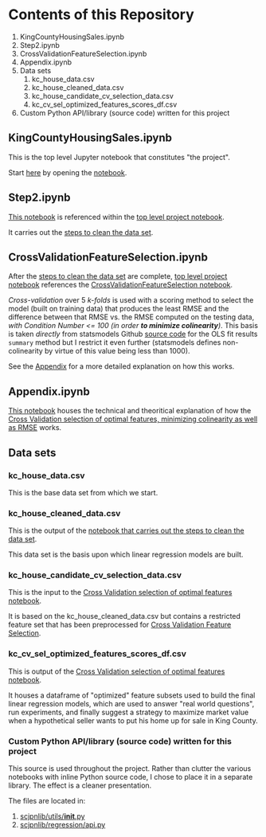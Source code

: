 # Contents of this Repository

1. KingCountyHousingSales.ipynb
2. Step2.ipynb
3. CrossValidationFeatureSelection.ipynb
4. Appendix.ipynb
5. Data sets
   1. kc_house_data.csv
   2. kc_house_cleaned_data.csv
   3. kc_house_candidate_cv_selection_data.csv
   4. kc_cv_sel_optimized_features_scores_df.csv
6. Custom Python API/library (source code) written for this project

## KingCountyHousingSales.ipynb
This is the top level Jupyter notebook that constitutes "the project".  

Start [here](KingCountyHousingSales.ipynb) by opening the [notebook](KingCountyHousingSales.ipynb).

## Step2.ipynb
[This notebook](Step2.ipynb) is referenced within the [top level project notebook](KingCountyHousingSales.ipynb).

It carries out the [steps to clean the data set](Step2.ipynb).

## CrossValidationFeatureSelection.ipynb
After the [steps to clean the data set](Step2.ipynb) are complete, [top level project notebook](KingCountyHousingSales.ipynb) references the [CrossValidationFeatureSelection notebook](CrossValidationFeatureSelection.ipynb).

*Cross-validation* over 5 *k-folds* is used with a scoring method to select the model (built on training data) that produces the least RMSE and the difference between that RMSE vs. the RMSE computed on the testing data, *with Condition Number <= 100 (in order <b>to minimize colinearity</b>)*.  This basis is taken *directly* from statsmodels Github [source code](https://www.statsmodels.org/dev/_modules/statsmodels/regression/linear_model.html#RegressionResults.summary) for the OLS fit results `summary` method but I restrict it even further (statsmodels defines non-colinearity by virtue of this value being less than 1000).

See the [Appendix](Appendix.ipynb) for a more detailed explanation on how this works.

## Appendix.ipynb
[This notebook](Appendix.ipynb) houses the technical and theoritical explanation of how the [Cross Validation selection of optimal features, minimizing colinearity as well as RMSE](CrossValidationFeatureSelection.ipynb) works.

## Data sets
### kc_house_data.csv
This is the base data set from which we start.

### kc_house_cleaned_data.csv
This is the output of the [notebook that carries out the steps to clean the data set](Step2.ipynb).

This data set is the basis upon which linear regression models are built.

### kc_house_candidate_cv_selection_data.csv
This is the input to the [Cross Validation selection of optimal features notebook](CrossValidationFeatureSelection.ipynb).

It is based on the kc_house_cleaned_data.csv but contains a restricted feature set that has been preprocessed for [Cross Validation Feature Selection](CrossValidationFeatureSelection.ipynb).

### kc_cv_sel_optimized_features_scores_df.csv
This is output of the [Cross Validation selection of optimal features notebook](CrossValidationFeatureSelection.ipynb).

It houses a dataframe of "optimized" feature subsets used to build the final linear regression models, which are used to answer "real world questions", run experiments, and finally suggest a strategy to maximize market value when a hypothetical seller wants to put his home up for sale in King County.

### Custom Python API/library (source code) written for this project
This source is used throughout the project.  Rather than clutter the various notebooks with inline Python source code, I chose to place it in a separate library.  The effect is a cleaner presentation.

The files are located in:
1. [scjpnlib/utils/__init__.py](scjpnlib/utils/__init__.py)
2. [scjpnlib/regression/api.py](scjpnlib/regression/api.py)